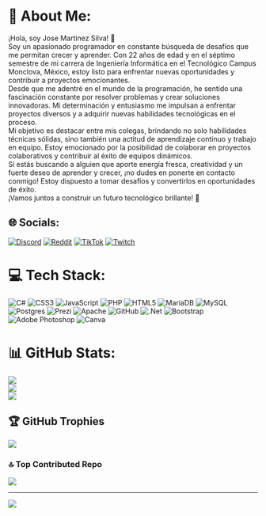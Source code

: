 # 💫 About Me:
¡Hola, soy Jose Martinez Silva! 👋<br>Soy un apasionado programador en constante búsqueda de desafíos que me permitan crecer y aprender. Con 22 años de edad y en el séptimo semestre de mi carrera de Ingeniería Informática en el Tecnológico Campus Monclova, México, estoy listo para enfrentar nuevas oportunidades y contribuir a proyectos emocionantes.<br>Desde que me adentré en el mundo de la programación, he sentido una fascinación constante por resolver problemas y crear soluciones innovadoras. Mi determinación y entusiasmo me impulsan a enfrentar proyectos diversos y a adquirir nuevas habilidades tecnológicas en el proceso.<br>Mi objetivo es destacar entre mis colegas, brindando no solo habilidades técnicas sólidas, sino también una actitud de aprendizaje continuo y trabajo en equipo. Estoy emocionado por la posibilidad de colaborar en proyectos colaborativos y contribuir al éxito de equipos dinámicos.<br>Si estás buscando a alguien que aporte energía fresca, creatividad y un fuerte deseo de aprender y crecer, ¡no dudes en ponerte en contacto conmigo! Estoy dispuesto a tomar desafíos y convertirlos en oportunidades de éxito.<br>¡Vamos juntos a construir un futuro tecnológico brillante! 🚀<br>


## 🌐 Socials:
[![Discord](https://img.shields.io/badge/Discord-%237289DA.svg?logo=discord&logoColor=white)](https://discord.gg/deidad2001) [![Reddit](https://img.shields.io/badge/Reddit-%23FF4500.svg?logo=Reddit&logoColor=white)](https://reddit.com/user/PepeLucho_11) [![TikTok](https://img.shields.io/badge/TikTok-%23000000.svg?logo=TikTok&logoColor=white)](https://tiktok.com/@josemartinez0366) [![Twitch](https://img.shields.io/badge/Twitch-%239146FF.svg?logo=Twitch&logoColor=white)](https://twitch.tv/ElPepeMtzz) 

# 💻 Tech Stack:
![C#](https://img.shields.io/badge/c%23-%23239120.svg?style=for-the-badge&logo=c-sharp&logoColor=white) ![CSS3](https://img.shields.io/badge/css3-%231572B6.svg?style=for-the-badge&logo=css3&logoColor=white) ![JavaScript](https://img.shields.io/badge/javascript-%23323330.svg?style=for-the-badge&logo=javascript&logoColor=%23F7DF1E) ![PHP](https://img.shields.io/badge/php-%23777BB4.svg?style=for-the-badge&logo=php&logoColor=white) ![HTML5](https://img.shields.io/badge/html5-%23E34F26.svg?style=for-the-badge&logo=html5&logoColor=white) ![MariaDB](https://img.shields.io/badge/MariaDB-003545?style=for-the-badge&logo=mariadb&logoColor=white) ![MySQL](https://img.shields.io/badge/mysql-%2300f.svg?style=for-the-badge&logo=mysql&logoColor=white) ![Postgres](https://img.shields.io/badge/postgres-%23316192.svg?style=for-the-badge&logo=postgresql&logoColor=white) ![Prezi](https://img.shields.io/badge/Prezi-%23000000.svg?style=for-the-badge&logo=Prezi&logoColor=white) ![Apache](https://img.shields.io/badge/apache-%23D42029.svg?style=for-the-badge&logo=apache&logoColor=white) ![GitHub](https://img.shields.io/badge/GitHub-%23121011.svg?style=for-the-badge&logo=github&logoColor=white) ![.Net](https://img.shields.io/badge/.NET-5C2D91?style=for-the-badge&logo=.net&logoColor=white) ![Bootstrap](https://img.shields.io/badge/bootstrap-%23563D7C.svg?style=for-the-badge&logo=bootstrap&logoColor=white) ![Adobe Photoshop](https://img.shields.io/badge/adobephotoshop-%2331A8FF.svg?style=for-the-badge&logo=adobephotoshop&logoColor=white) ![Canva](https://img.shields.io/badge/Canva-%2300C4CC.svg?style=for-the-badge&logo=Canva&logoColor=white)
# 📊 GitHub Stats:
![](https://github-readme-stats.vercel.app/api?username=JoseMartinezS&theme=tokyonight&hide_border=false&include_all_commits=false&count_private=false)<br/>
![](https://github-readme-streak-stats.herokuapp.com/?user=JoseMartinezS&theme=tokyonight&hide_border=false)<br/>
![](https://github-readme-stats.vercel.app/api/top-langs/?username=JoseMartinezS&theme=tokyonight&hide_border=false&include_all_commits=false&count_private=false&layout=compact)

## 🏆 GitHub Trophies
![](https://github-profile-trophy.vercel.app/?username=JoseMartinezS&theme=tokyonight&no-frame=false&no-bg=true&margin-w=4)

### 🔝 Top Contributed Repo
![](https://github-contributor-stats.vercel.app/api?username=JoseMartinezS&limit=5&theme=tokyonight&combine_all_yearly_contributions=true)

---
[![](https://visitcount.itsvg.in/api?id=JoseMartinezS&icon=0&color=8)](https://visitcount.itsvg.in)

<!-- Proudly created with GPRM ( https://gprm.itsvg.in ) -->
